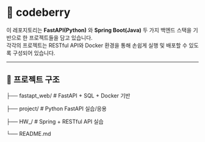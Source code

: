 # 🍓 codeberry

이 레포지토리는 **FastAPI(Python)** 와 **Spring Boot(Java)** 두 가지 백엔드 스택을 기반으로 한 프로젝트들을 담고 있습니다.  
각각의 프로젝트는 RESTful API와 Docker 환경을 통해 손쉽게 실행 및 배포할 수 있도록 구성되어 있습니다.

---

## 📂 프로젝트 구조
├── fastapt_web/   # FastAPI + SQL + Docker 기반

├── project/       # Python FastAPI 실습/응용

├── HW_/           # Spring + RESTful API 실습

└── README.md
